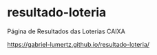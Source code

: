 # resultado-loteria
Página de Resultados das Loterias CAIXA

https://gabriel-lumertz.github.io/resultado-loteria/
